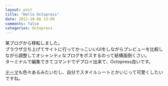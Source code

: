 ```yaml
---
layout: post
title: "Hello Octopress"
date: 2012-10-06 13:09
comments: false
categories: Octopress
---
```

某ブログから移転しました。  
ブラウザ立ち上げてサイトに行ってかっこいいUIをしながらプレビューを比較しながら調整してオシャンティなブログをポスするのって結構面倒くさい。  
ターミナルで編集できてコマンドでデプロイ出来て、Octopress良いです。  

[テーマ](https://github.com/imathis/octopress/wiki)も色々あるみたいだし、自分でスタイルシートとかいじって可愛くしたいですね。  
